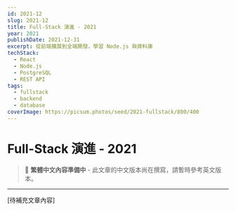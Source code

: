 ```yaml
---
id: 2021-12
slug: 2021-12
title: Full-Stack 演進 - 2021
year: 2021
publishDate: 2021-12-31
excerpt: 從前端擴展到全端開發，學習 Node.js 與資料庫
techStack:
  - React
  - Node.js
  - PostgreSQL
  - REST API
tags:
  - fullstack
  - backend
  - database
coverImage: https://picsum.photos/seed/2021-fullstack/800/400
---
```


# Full-Stack 演進 - 2021

> 📝 **繁體中文內容準備中** - 此文章的中文版本尚在撰寫，請暫時參考英文版本。

---

[待補充文章內容]

